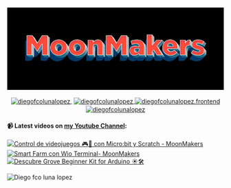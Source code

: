 ![Hi 👋, I'm Diego Fco Luna lopez, A passionate frontend developer 👨‍💻 from Hidalgo, Mexico 🇲🇽 ](./src/Banner_Github.jpeg)

<p align="center">
   <a href="https://youtube.com/moonmakers" target="blank" style='margin-right:4px'>
    <img align="center" src="https://cdn.jsdelivr.net/npm/simple-icons@3.0.1/icons/youtube.svg" alt="diegofcolunalopez" height="28px" width="28px" />
  </a>
  <a href="https://twitter.com/DiegoFr60708711" target="blank">
    <img align="center" src="https://cdn.jsdelivr.net/npm/simple-icons@3.0.1/icons/twitter.svg" alt="diegofcolunalopez" height="28px" width="28px" />
  </a>
  <a href="https://fb.com/DiegoFcoLuna" target="blank">
    <img align="center" src="https://cdn.jsdelivr.net/npm/simple-icons@3.0.1/icons/facebook.svg" alt="diegofcolunalopez.frontend" height="28px" width="28px" />
  </a>
  <a href="https://instagram.com/diegofcolunalopez" target="blank">
    <img align="center" src="https://cdn.jsdelivr.net/npm/simple-icons@3.0.1/icons/instagram.svg" alt="diegofcolunalopez" height="28px" width="28px" />
  </a>
</p>

#### 📹 Latest videos on [my Youtube Channel](https://youtube.com/moonmakers):

  <a href='https://www.youtube.com/watch?v=KsQzd0fdqJ4' target='_blank'>
    <img width='30%' src='https://img.youtube.com/vi/KsQzd0fdqJ4/mqdefault.jpg' alt='Control de videojuegos 🎮🤖 con Micro:bit y Scratch - MoonMakers' />
  </a>
  <a href='https://www.youtube.com/watch?v=dBLUYuzVAQ4' target='_blank'>
    <img width='30%' src='https://img.youtube.com/vi/dBLUYuzVAQ4/mqdefault.jpg' alt='Smart Farm con Wio Terminal- MoonMakers' />
  </a>
  <a href='https://www.youtube.com/watch?v=gda_7tpS480' target='_blank'>
    <img width='30%' src='https://img.youtube.com/vi/gda_7tpS480/mqdefault.jpg' alt='Descubre Grove Beginner Kit for Arduino ☀️🛠' />
  </a>


![Diego fco luna lopez](https://github-readme-stats.vercel.app/api?username=Diego-Luna&show_icons=true&title_color=fff&icon_color=79ff97&text_color=9f9f9f&bg_color=151515)
